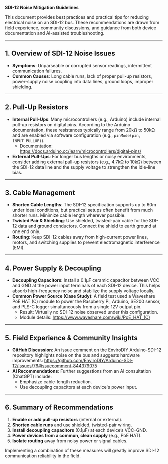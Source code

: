 **SDI-12 Noise Mitigation Guidelines**

This document provides best practices and practical tips for reducing electrical noise on an SDI-12 bus. These recommendations are drawn from field experience, community discussions, and guidance from both device documentation and AI-assisted troubleshooting.

---

## 1. Overview of SDI-12 Noise Issues

- **Symptoms**: Unparseable or corrupted sensor readings, intermittent communication failures.
- **Common Causes**: Long cable runs, lack of proper pull-up resistors, power-supply noise coupling into data lines, ground loops, improper shielding.

---

## 2. Pull-Up Resistors

- **Internal Pull-Ups**: Many microcontrollers (e.g., Arduino) include internal pull-up resistors on digital pins. According to the Arduino documentation, these resistances typically range from 20kΩ to 50kΩ and are enabled via software configuration (e.g., `pinMode(pin, INPUT_PULLUP)`).
    - Documentation: https://docs.arduino.cc/learn/microcontrollers/digital-pins/
- **External Pull-Ups**: For longer bus lengths or noisy environments, consider adding external pull-up resistors (e.g., 4.7kΩ to 10kΩ) between the SDI-12 data line and the supply voltage to strengthen the idle-line bias.

---

## 3. Cable Management

- **Shorten Cable Lengths**: The SDI-12 specification supports up to 60m under ideal conditions, but practical setups often benefit from much shorter runs. Minimize cable length wherever possible.
- **Twisted Pair & Shielding**: Use shielded, twisted-pair cable for the SDI-12 data and ground conductors. Connect the shield to earth ground at one end only.
- **Routing**: Keep SDI-12 cables away from high-current power lines, motors, and switching supplies to prevent electromagnetic interference (EMI).

---

## 4. Power Supply & Decoupling

- **Decoupling Capacitors**: Install a 0.1μF ceramic capacitor between VCC and GND at the power input terminals of each SDI-12 device. This helps absorb high-frequency noise and stabilize the supply voltage locally.
- **Common Power Source (Case Study)**: A field test used a Waveshare PoE HAT (C) module to power the Raspberry Pi, Arduino, SE200 sensor, and PLS-C logger simultaneously from a single 12V output pin.
    - Result: Virtually no SDI-12 noise observed under this configuration.
    - Module details: https://www.waveshare.com/wiki/PoE_HAT_(C)

---

## 5. Field Experience & Community Insights

- **GitHub Discussion**: An issue comment on the EnviroDIY Arduino-SDI-12 repository highlights noise on the bus and suggests hardware improvements: https://github.com/EnviroDIY/Arduino-SDI-12/issues/76#issuecomment-844379075
- **AI Recommendations**: Further suggestions from an AI consultation (ChatGPT) include:
    - Emphasize cable-length reduction.
    - Use decoupling capacitors at each device's power input.

---

## 6. Summary of Recommendations

1. **Enable or add pull-up resistors** (internal or external).
2. **Shorten cable runs** and use shielded, twisted-pair wiring.
3. **Install decoupling capacitors** (0.1μF) at each device’s VCC–GND.
4. **Power devices from a common, clean supply** (e.g., PoE HAT).
5. **Isolate routing** away from noisy power or signal cables.

Implementing a combination of these measures will greatly improve SDI-12 communication reliability in the field.
